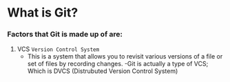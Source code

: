 # What is Git?

### Factors that Git is made up of are:
1. VCS ```Version Control System```
      - This is a system that allows you to revisit various versions of a file or set of files by recording changes.
      -Git is actually a type of VCS; Which is DVCS (Distrubuted Version Control System)
